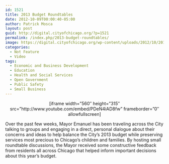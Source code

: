 ```yaml
---
id: 1521
title: 2013 Budget Roundtables
date: 2012-10-09T00:00:40-05:00
author: Patrick Mosca
layout: post
guid: http://digital.cityofchicago.org/?p=1521
permalink: /index.php/2013-budget-roundtables/
image: https://digital.cityofchicago.org/wp-content/uploads/2012/10/2013-Budget-Roundtables.jpg
categories:
  - Not Feature
  - Video
tags:
  - Economic and Business Development
  - Education
  - Health and Social Services
  - Open Government
  - Public Safety
  - Small Business
---
```

<p style="text-align: center;">
  [iframe width=&#8221;560&#8243; height=&#8221;315&#8243; src=&#8221;http://www.youtube.com/embed/PDeN4iAD8fw&#8221; frameborder=&#8221;0&#8243; allowfullscreen]
</p>

Over the past few weeks, Mayor Emanuel has been traveling across the City talking to groups and engaging in a direct, personal dialogue about their concerns and ideas to help balance the City&#8217;s 2013 budget while preserving services most precious to Chicago&#8217;s children and families. By hosting small roundtable discussions, the Mayor received some constructive feedback from residents all across Chicago that helped inform important decisions about this year&#8217;s budget.
